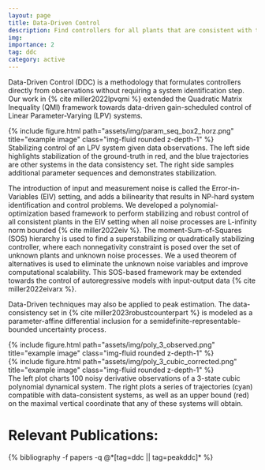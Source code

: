 ```yaml
---
layout: page
title: Data-Driven Control
description: Find controllers for all plants that are consistent with the observed data.
img:
importance: 2 
tag: ddc
category: active
---
```


Data-Driven Control (DDC) is a methodology that formulates controllers directly from observations without requiring a system identification step. Our work in {% cite miller2022lpvqmi %} extended the Quadratic Matrix Inequality (QMI) framework towards data-driven gain-scheduled control
of Linear Parameter-Varying (LPV) systems. 

<div class="row">
    <div class="col-sm mt-3 mt-md-0">
        {% include figure.html path="assets/img/param_seq_box2_horz.png" title="example image" class="img-fluid rounded z-depth-1" %}
    </div>
</div>
<div class="caption">
    Stabilizing control of an LPV system given data observations. The left side highlights stabilization of the ground-truth in red, and the blue trajectories are other systems in the data consistency set. The right side samples additional parameter sequences and demonstrates stabilization.
</div>

The introduction of input and measurement noise is called the Error-in-Variables (EIV) setting, and adds a bilinearity that results in NP-hard system identification and control problems. We developed a polynomial-optimization based framework to perform stabilizing and robust control of all consistent plants in the EIV setting when all noise processes are L-infinity norm bounded {% cite miller2022eiv %}. The moment-Sum-of-Squares (SOS) hierarchy is used to find a superstabilizing or quadratically stabilizing controller, where each nonnegativity constraint is posed over the set of unknown plants and unknown noise processes. We a used theorem of alternatives is used to eliminate the unknown noise variables and improve computational scalability. This SOS-based framework may be extended towards the control of autoregressive models with input-output data {% cite miller2022eivarx %}. 


Data-Driven techniques may also be applied to peak estimation. The data-consistency set in {% cite miller2023robustcounterpart %} is modeled as a parameter-affine differential inclusion for a semidefinite-representable-bounded uncertainty process. 

<div class="row">
    <div class="col-sm mt-2 mt-md-0">
        {% include figure.html path="assets/img/poly_3_observed.png" title="example image" class="img-fluid rounded z-depth-1" %}
    </div>
    <div class="col-sm mt-2 mt-md-0">
        {% include figure.html path="assets/img/poly_3_cubic_corrected.png" title="example image" class="img-fluid rounded z-depth-1" %}
    </div>
</div>
<div class="caption">
    The left plot charts 100 noisy derivative observations of a 3-state cubic polynomial dynamical system. The right plots a series of trajectories (cyan) compatible with data-consistent systems, as well as an upper bound (red) on the maximal vertical coordinate that any of these systems will obtain.
</div>



<div class="publications">
	<h1>Relevant Publications:</h1>
	{% bibliography -f papers -q @*[tag=ddc || tag=peakddc]* %}
  </div>
